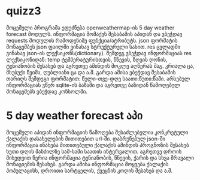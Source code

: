 # quizz3
   
   მოცემული პროგრამა ეფუძნება openweathermap-ის 5 day weather forecast მოდულს. ინფორმაცია მომაქვს შესაბამის აპიდან და ვბეჭდავ requests მოდულის რამოდენიმე ფუნქცია/ატრიბუტს.
json ფორმატის მონაცემბეს json ფაილში ვინახავ სტრუქტურული სახით. res ცვლადში ვინახავ json-ის ლექსიკონს(dictionary).
    შემდეგ ვბეჭდავ ინფორმაციას res ლექსიკონიდან: temp 
ტემპერატურისთვის, წნევის, ზღვის დონის, ტენიანობის შესახებ და აგრეთვე ამინდის მოკლე აღწერას მაგ. კრიალა ცა, მსუბუქი წვიმა, ღუბლიანი ცა და ა.შ. გარდა ამისა ვბეჭდავ შესაბამის თარიღს
შემდეგი ფორმატით: წელი-თვე-დღე საათი:წუთი:წამი. არსებულ ინფორმაციას ვწერ sqlite-ის ბაზაში და აგრეთვე ბაზიდან წამოღებულ მონაცემებს ვბეჭდავ კონსოლში. 
# 5 day weather forecast აპი
   
   მოცემული აპიდან ინფორმაციის წამოღება შესაძლებელია კონკრეტული ქალაქის დასახელების მითითებით url-ში. დაბრუნებულ json-ში ინფორმაცია ინახება მითითებული ქალაქის ამინდის
პროგნოზის შესახებ ხუთი დღის მანძილზე სამ-სამი საათის ინტერვალით. აგრეთვე დროის მიხედვით წერია ინფორმაცია ტენიანობის, წნევის, ქარის და სხვა მრავალი მონაციემის შესახებ.
გარდა ამისა ინფორმაცია მოყვება ქალაქის პოპულაცისს, დროითი სარტყელის, ქვეყნის კოდის შესახებ და ა.შ.    
